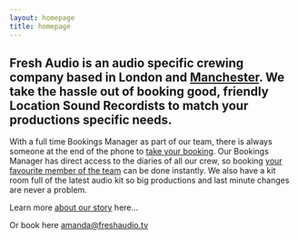 ```yaml
---
layout: homepage
title: homepage
---
```


## Fresh Audio is an audio specific crewing company based in London and [Manchester]({{site.url}}/north). We take the hassle out of booking good, friendly Location Sound Recordists to match your productions specific needs.

With a full time Bookings Manager as part of our team, there is always someone at the end of the phone to [take your booking]({{site.url}}/contact). Our Bookings Manager has direct access to the diaries of all our crew, so booking [your favourite member of the team]({{site.url}}/crew) can be done instantly. We also have a kit room full of the latest audio kit so big productions and last minute changes are never a problem.

Learn more [about our story]({{site.url}}/about) here...

Or book here [amanda@freshaudio.tv](mailto:amanda@freshaudio.tv)